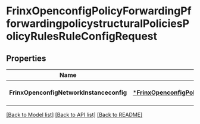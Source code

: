 # FrinxOpenconfigPolicyForwardingPfforwardingpolicystructuralPoliciesPolicyRulesRuleConfigRequest

## Properties
Name | Type | Description | Notes
------------ | ------------- | ------------- | -------------
**FrinxOpenconfigNetworkInstanceconfig** | [***FrinxOpenconfigPolicyForwardingPfforwardingpolicystructuralPoliciesPolicyRulesRuleConfig**](frinx.openconfig.policy.forwarding.pfforwardingpolicystructural.policies.policy.rules.rule.Config.md) |  | [optional] [default to null]

[[Back to Model list]](../README.md#documentation-for-models) [[Back to API list]](../README.md#documentation-for-api-endpoints) [[Back to README]](../README.md)


